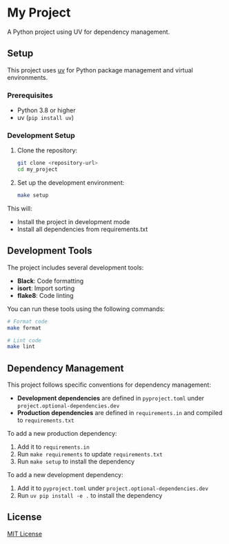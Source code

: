 # My Project

A Python project using UV for dependency management.

## Setup

This project uses [uv](https://github.com/astral-sh/uv) for Python package management and virtual environments.

### Prerequisites

- Python 3.8 or higher
- uv (`pip install uv`)

### Development Setup

1. Clone the repository:
   ```bash
   git clone <repository-url>
   cd my_project
   ```

2. Set up the development environment:
   ```bash
   make setup
   ```

This will:
- Install the project in development mode
- Install all dependencies from requirements.txt

## Development Tools

The project includes several development tools:

- **Black**: Code formatting
- **isort**: Import sorting
- **flake8**: Code linting

You can run these tools using the following commands:

```bash
# Format code
make format

# Lint code
make lint
```

## Dependency Management

This project follows specific conventions for dependency management:

- **Development dependencies** are defined in `pyproject.toml` under `project.optional-dependencies.dev`
- **Production dependencies** are defined in `requirements.in` and compiled to `requirements.txt`

To add a new production dependency:
1. Add it to `requirements.in`
2. Run `make requirements` to update `requirements.txt`
3. Run `make setup` to install the dependency

To add a new development dependency:
1. Add it to `pyproject.toml` under `project.optional-dependencies.dev`
2. Run `uv pip install -e .` to install the dependency

## License

[MIT License](LICENSE)